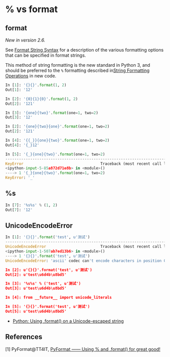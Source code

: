 # % vs format

## format

_New in version 2.6._

See [Format String Syntax](https://docs.python.org/2/library/string.html#formatstrings) for a description of the various formatting options that can be specified in format strings.

This method of string formatting is the new standard in Python 3, and should be preferred to the `%` formatting described in[String Formatting Operations](https://docs.python.org/2/library/stdtypes.html#string-formatting) in new code.

```python
In [1]: '{}{}'.format(1, 2)
Out[1]: '12'

In [2]: '{0}{1}{0}'.format(1, 2)
Out[2]: '121'

In [3]: '{one}{two}'.format(one=1, two=2)
Out[3]: '12'

In [2]: '{one}{two}{one}'.format(one=1, two=2)
Out[2]: '121'

In [4]: '{{_}}{one}{two}'.format(one=1, two=2)
Out[4]: '{_}12'

In [5]: '{_}{one}{two}'.format(one=1, two=2)
---------------------------------------------------------------------------
KeyError                                  Traceback (most recent call last)
<ipython-input-5-85a872d71e8b> in <module>()
----> 1 '{_}{one}{two}'.format(one=1, two=2)
KeyError: '_'
```

## %s

```python
In [7]: '%s%s' % (1, 2)
Out[7]: '12'
```

## UnicodeEncodeError

```python
In [1]: '{}{}'.format('test', u'测试')
---------------------------------------------------------------------------
UnicodeEncodeError                        Traceback (most recent call last)
<ipython-input-1-507ab7ed13b6> in <module>()
----> 1 '{}{}'.format('test', u'测试')
UnicodeEncodeError: 'ascii' codec can't encode characters in position 0-1: ordinal not in range(128)

In [2]: u'{}{}'.format('test', u'测试')
Out[2]: u'test\u6d4b\u8bd5'

In [3]: '%s%s' % ('test', u'测试')
Out[3]: u'test\u6d4b\u8bd5'

In [4]: from __future__ import unicode_literals

In [5]: '{}{}'.format('test', u'测试')
Out[5]: u'test\u6d4b\u8bd5'
```

* [Python: Using .format() on a Unicode-escaped string](http://stackoverflow.com/questions/3235386/python-using-format-on-a-unicode-escaped-string)

## References

[1] PyFormat@TT4IT, [PyFormat —— Using % and .format() for great good!](http://tt4it.com/resources/discuss/2074/)

